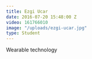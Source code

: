 ```yaml
---
title: Ezgi Ucar
date: 2016-07-20 15:48:00 Z
video: 161766010
image: "/uploads/ezgi-ucar.jpg"
type: Student
---
```


Wearable technology
